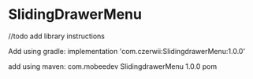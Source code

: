 # SlidingDrawerMenu
//todo add library instructions 


Add using gradle:
implementation 'com.czerwii:SlidingdrawerMenu:1.0.0'

add using maven:
<dependency>
  <groupId>com.mobeedev</groupId>
  <artifactId>SlidingdrawerMenu</artifactId>
  <version>1.0.0</version>
  <type>pom</type>
</dependency>
